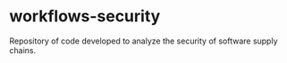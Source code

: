 # workflows-security
Repository of code developed to analyze the security of software supply chains. 
